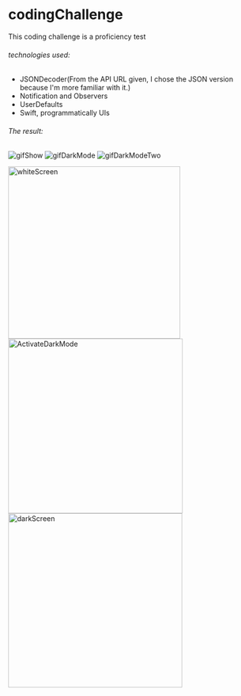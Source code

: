 # codingChallenge
This coding challenge is a proficiency test

###### technologies used:
* JSONDecoder(From the API URL given, I chose the JSON version because I'm more familiar with it.)
* Notification and Observers
* UserDefaults
* Swift, programmatically UIs


###### The result:
![gifShow](https://user-images.githubusercontent.com/6657364/64745775-8ffc8f80-d4df-11e9-9e0f-8e8c96fb8f47.gif)
![gifDarkMode](https://user-images.githubusercontent.com/6657364/64745857-d8b44880-d4df-11e9-849b-2d542a263ce4.gif)
![gifDarkModeTwo](https://user-images.githubusercontent.com/6657364/64745873-e79afb00-d4df-11e9-96d6-2a9b1490fa17.gif)

<img width="348" alt="whiteScreen" src="https://user-images.githubusercontent.com/6657364/64745864-e10c8380-d4df-11e9-8a9b-02c6164d4851.png">
<img width="353" alt="ActivateDarkMode" src="https://user-images.githubusercontent.com/6657364/64745882-f681ad80-d4df-11e9-9977-4c4ec295bbc3.png">
<img width="352" alt="darkScreen" src="https://user-images.githubusercontent.com/6657364/64745883-f681ad80-d4df-11e9-89d8-8177389c5e45.png">


